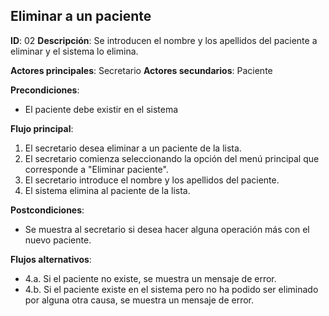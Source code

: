 ## Eliminar a un paciente

**ID**: 02
**Descripción**: Se introducen el nombre y los apellidos del paciente a eliminar y el sistema lo elimina.

**Actores principales**: Secretario
**Actores secundarios**: Paciente

**Precondiciones**:
* El paciente debe existir en el sistema

**Flujo principal**:
1. El secretario desea eliminar a un paciente de la lista.
1. El secretario comienza seleccionando la opción del menú principal que corresponde a "Eliminar paciente".
1. El secretario introduce el nombre y los apellidos del paciente.
1. El sistema elimina al paciente de la lista.

**Postcondiciones**:
* Se muestra al secretario si desea hacer alguna operación más con el nuevo paciente.

**Flujos alternativos**:

* 4.a. Si el paciente no existe, se muestra un mensaje de error.
* 4.b. Si el paciente existe en el sistema pero no ha podido ser eliminado por alguna otra causa, se muestra un mensaje de error.